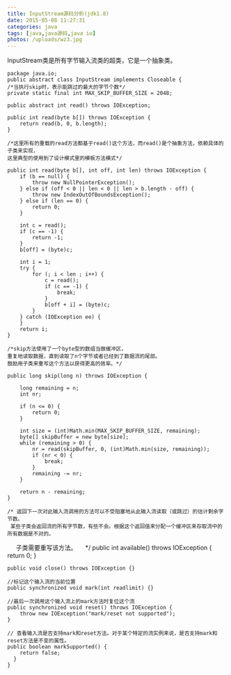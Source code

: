 ```yaml
---
title: InputStream源码分析(jdk1.8)
date: 2015-05-08 11:27:31
categories: java
tags: [java,java源码,java io]
photos: /uploads/wz3.jpg
---
```

InputStream类是所有字节输入流类的超类，它是一个抽象类。

    package java.io;
    public abstract class InputStream implements Closeable {
    /*当执行skip时，表示能跳过的最大的字节个数*/
    private static final int MAX_SKIP_BUFFER_SIZE = 2048;

    public abstract int read() throws IOException;

    public int read(byte b[]) throws IOException {
        return read(b, 0, b.length);
    }

    /*这里所有的重载的read方法都基于read()这个方法，而read()是个抽象方法，依赖具体的子类来实现，
    这里典型的使用到了设计模式里的模板方法模式*/

    public int read(byte b[], int off, int len) throws IOException {
        if (b == null) {
            throw new NullPointerException();
        } else if (off < 0 || len < 0 || len > b.length - off) {
            throw new IndexOutOfBoundsException();
        } else if (len == 0) {
            return 0;
        }

        int c = read();
        if (c == -1) {
            return -1;
        }
        b[off] = (byte)c;

        int i = 1;
        try {
            for (; i < len ; i++) {
                c = read();
                if (c == -1) {
                    break;
                }
                b[off + i] = (byte)c;
            }
        } catch (IOException ee) {
        }
        return i;
    }

    /*skip方法使用了一个byte型的数组当做缓冲区，
    重复地读取数据，直到读取了n个字节或者已经到了数据流的尾部。
    鼓励用子类来重写这个方法以获得更高的效率。*/

    public long skip(long n) throws IOException {

        long remaining = n;
        int nr;

        if (n <= 0) {
            return 0;
        }

        int size = (int)Math.min(MAX_SKIP_BUFFER_SIZE, remaining);
        byte[] skipBuffer = new byte[size];
        while (remaining > 0) {
            nr = read(skipBuffer, 0, (int)Math.min(size, remaining));
            if (nr < 0) {
                break;
            }
            remaining -= nr;
        }

        return n - remaining;
    }

    /* 返回下一次对此输入流调用的方法可以不受阻塞地从此输入流读取（或跳过）的估计剩余字节数。    
     某些子类会返回流的所有字节数，有些不会。根据这个返回值来分配一个缓冲区来存取流中的所有数据是不对的。  
     子类需要重写该方法。    
    */
    public int available() throws IOException {
        return 0;
    }

    
    public void close() throws IOException {}

    //标记这个输入流的当前位置
    public synchronized void mark(int readlimit) {}

    //最后一次调用这个输入流上的mark方法时复位这个流
    public synchronized void reset() throws IOException {
        throw new IOException("mark/reset not supported");
    }

    // 查看输入流是否支持mark和reset方法。对于某个特定的流实例来说，是否支持mark和reset方法是不变的属性。  
    public boolean markSupported() {
        return false;
      }
    }